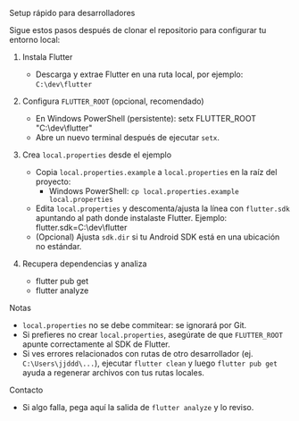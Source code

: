 Setup rápido para desarrolladores

Sigue estos pasos después de clonar el repositorio para configurar tu entorno local:

1) Instala Flutter
   - Descarga y extrae Flutter en una ruta local, por ejemplo: `C:\dev\flutter`

2) Configura `FLUTTER_ROOT` (opcional, recomendado)
   - En Windows PowerShell (persistente):
     setx FLUTTER_ROOT "C:\dev\flutter"
   - Abre un nuevo terminal después de ejecutar `setx`.

3) Crea `local.properties` desde el ejemplo
   - Copia `local.properties.example` a `local.properties` en la raíz del proyecto:
     - Windows PowerShell: `cp local.properties.example local.properties`
   - Edita `local.properties` y descomenta/ajusta la línea con `flutter.sdk` apuntando al path donde instalaste Flutter. Ejemplo:
     flutter.sdk=C:\dev\flutter
   - (Opcional) Ajusta `sdk.dir` si tu Android SDK está en una ubicación no estándar.

4) Recupera dependencias y analiza
   - flutter pub get
   - flutter analyze

Notas
- `local.properties` no se debe commitear: se ignorará por Git.
- Si prefieres no crear `local.properties`, asegúrate de que `FLUTTER_ROOT` apunte correctamente al SDK de Flutter.
- Si ves errores relacionados con rutas de otro desarrollador (ej. `C:\Users\jjddd\...`), ejecutar `flutter clean` y luego `flutter pub get` ayuda a regenerar archivos con tus rutas locales.

Contacto
- Si algo falla, pega aquí la salida de `flutter analyze` y lo reviso.
